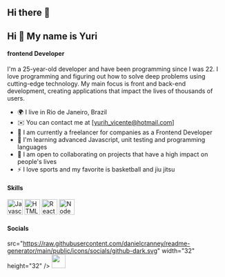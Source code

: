 ## Hi there 👋

## Hi 👋 My name is Yuri

#### frontend Developer

I'm a 25-year-old developer and have been programming since I was 22. I love programming and figuring out how to solve deep problems using cutting-edge technology. My main focus is front and back-end development, creating applications that impact the lives of thousands of users.

* 🌍 I live in Rio de Janeiro, Brazil
* ✉️ You can contact me at [yurih_vicente@hotmail.com]
* 🚀 I am currently a freelancer for companies as a Frontend Developer
* 🧠 I'm learning advanced Javascript, unit testing and programming languages
* 🤝 I am open to collaborating on projects that have a high impact on people's lives
* ⚡ I love sports and my favorite is basketball and jiu jitsu


#### Skills

<p align="left">
<a href="https://developer.mozilla.org/en-US/docs/Web/JavaScript" target="_blank" rel="noreferrer"><img src="https://raw.githubusercontent.com/danielcranney/readme-generator/main/public/icons/skills/javascript-colored.svg" width="36" height="36" alt="Javascript" /></a>
<a href="https://developer.mozilla.org/en-US/docs/Glossary/HTML5" target="_blank" rel="noreferrer"><img src="https://raw.githubusercontent.com/danielcranney/readme-generator/main/public/icons/skills/html5-colored.svg" width="36" height="36" alt="HTML5" /></a>
<a href="https://reactjs.org/" target="_blank" rel="noreferrer"><img src="https://raw.githubusercontent.com/danielcranney/readme-generator/main/public/icons/skills/react-colored.svg" width="36" height="36" alt="React" /></a>
<a href="https://nodejs.org/en/" target="_blank" rel="noreferrer"><img src="https://raw.githubusercontent.com/danielcranney/readme-generator/main/public/icons/skills/nodejs-colored.svg" width="36" height="36" alt="NodeJS" /></a>

</p>

#### Socials
src="https://raw.githubusercontent.com/danielcranney/readme-generator/main/public/icons/socials/github-dark.svg" width="32" height="32" /></a> <a href="https://www.linkedin.com/in/yuri-vicente-71a32a210/" target="_blank" rel="noreferrer"><img src="https://raw.githubusercontent.com/danielcranney/readme-generator/main/public/icons/socials/linkedin.svg" width="32" height="32" /></a> <a href="https://www.linkedin.com/in/yuri-vicente-71a32a210/" target="_blank" rel="noreferrer">
